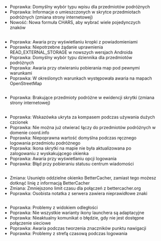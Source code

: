 ##
- Poprawka: Domyślny wybór typu wpisu dla przedmiotów podróżnych
- Poprawka: Informacje o umieszczonych w skrytce przedmiotach podróżnych (zmiana strony internetowej)
- Nowość: Nowa formuła CHARS, aby wybrać wiele pojedynczych znaków

##
- Poprawka: Awaria przy wyświetlaniu kropki z powiadomieniami
- Poprawka: Niepotrzebne żądanie uprawnienia READ_EXTERNAL_STORAGE w nowszych wersjach Androida
- Poprawka: Domyślny wybór typu dziennika dla przedmiotów podróżnych
- Poprawka: Awaria przy otwieraniu pobierania map pod pewnymi warunkami
- Poprawka: W określonych warunkach występowała awaria na mapach OpenStreetMap

##
- Poprawka: Brakujące przedmioty podróżne w ewidencji skrytki (zmiana strony internetowej)

##
- Poprawka: Wskazówka ukryta za kompasem podczas używania dużych czcionek
- Poprawka: Nie można już otwierać łączy do przedmiotów podróżnych w domenie coord.info
- Poprawka: Niepoprawna wartość domyślna podczas ręcznego logowania przedmiotu podróżnego
- Poprawka: Ikona skrytki na mapie nie była aktualizowana po zalogowaniu z wyskakującego okienka
- Poprawka: Awaria przy wyświetlaniu opcji logowania
- Poprawka: Błąd przy pobieraniu statusu centrum wiadomości

##
- Zmiana: Usunięto oddzielne okienko BetterCacher, zamiast tego możesz dotknąć linię z informacją BetterCacher
- Zmiana: Zmniejszono limit czasu dla połączeń z bettercacher.org
- Poprawka: Osobista notatka z serwera zawiera nieprawidłowe znaki

##
- Poprawka: Problemy z widokiem odległości
- Poprawka: Nie wszystkie warianty ikony launchera są adaptacyjne
- Poprawka: Nieaktualny komunikat o błędzie, gdy nie jest dostępne połączenie sieciowe
- Poprawka: Awaria podczas tworzenia znaczników punktu nawigacji
- Poprawka: Problemy z strefą czasową podczas logowania
